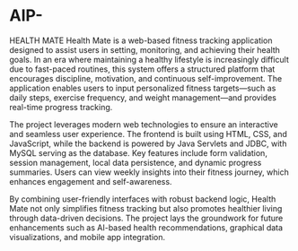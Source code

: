 # AIP-
HEALTH MATE
Health Mate is a web-based fitness tracking application designed to assist users in setting, monitoring, and achieving their health goals. In an era where maintaining a healthy lifestyle is increasingly difficult due to fast-paced routines, this system offers a structured platform that encourages discipline, motivation, and continuous self-improvement. The application enables users to input personalized fitness targets—such as daily steps, exercise frequency, and weight management—and provides real-time progress tracking. 

The project leverages modern web technologies to ensure an interactive and seamless user experience. The frontend is built using HTML, CSS, and JavaScript, while the backend is powered by Java Servlets and JDBC, with MySQL serving as the database. Key features include form validation, session management, local data persistence, and dynamic progress summaries. Users can view weekly insights into their fitness journey, which enhances engagement and self-awareness. 

By combining user-friendly interfaces with robust backend logic, Health Mate not only simplifies fitness tracking but also promotes healthier living through data-driven decisions. The project lays the groundwork for future enhancements such as AI-based health recommendations, graphical data visualizations, and mobile app integration. 
